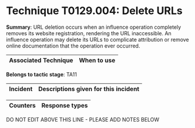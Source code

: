 # Technique T0129.004: Delete URLs

**Summary**: URL deletion occurs when an influence operation completely removes its website registration, rendering the URL inaccessible. An influence operation may delete its URLs to complicate attribution or remove online documentation that the operation ever occurred.


| Associated Technique | When to use |
| --------- | ------------------------- |


**Belongs to tactic stage**: TA11


| Incident | Descriptions given for this incident |
| -------- | -------------------- |



| Counters | Response types |
| -------- | -------------- |


DO NOT EDIT ABOVE THIS LINE - PLEASE ADD NOTES BELOW